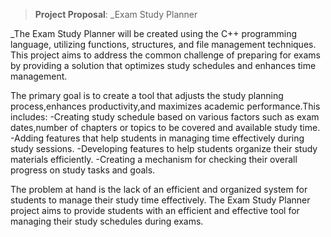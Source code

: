 > **Project Proposal**:  _Exam Study Planner
> 
_The Exam Study Planner will be created using the C++ programming language, utilizing functions, structures, and file management techniques. This project aims to address the common challenge of preparing for exams by providing a solution that optimizes study schedules and enhances time management. 

The primary goal is to create a tool that adjusts the study planning process,enhances productivity,and maximizes academic performance.This includes:
  -Creating study schedule based on various factors such as exam dates,number of chapters or topics to be covered and available study time.
  -Adding features that help students in managing time effectively during study sessions.
  -Developing features to help students organize their study materials efficiently.
  -Creating a mechanism for checking their overall progress on study tasks and goals.

The problem at hand is the lack of an efficient and organized system for students to manage their study time effectively. The Exam Study Planner project aims to provide students with an efficient and effective tool for managing their study schedules during exams.

